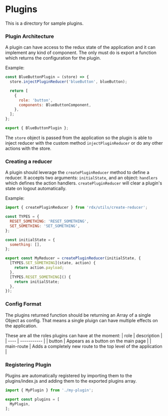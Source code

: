 # Plugins

This is a directory for sample plugins.

### Plugin Architecture

A plugin can have access to the redux state of the application and it can implement any kind of component.
The only must do is export a function which returns the configuration for the plugin.

Example:
```js
const BlueButtonPlugin = (store) => {
  store.injectPluginReducer('blueButton', blueButton);

  return [
    {
      role: 'button',
      components: BlueButtonComponent,
    },
  ];
};

export { BlueButtonPlugin };
```

The `store` object is passed from the application so the plugin is able to inject reducer with the custom method `injectPluginReducer` or do any other actions with the store.

### Creating a reducer

A plugin should leverage the `createPluginReducer` method to define a reducer. It accepts two arguments: `initialState`, and an object: `handlers` which defines the action handlers. `createPluginReducer` will clear a plugin's state on logout automatically.

Example:

```js
import { createPluginReducer } from 'rdx/utils/create-reducer';

const TYPES = {
  RESET_SOMETHING: 'RESET_SOMETHING',
  SET_SOMETHING: 'SET_SOMETHING',
};

const initialState = {
  something: [],
};

export const MyReducer = createPluginReducer(initialState, {
  [TYPES.SET_SOMETHING](state, action) {
    return action.payload;
  },
  [TYPES.RESET_SOMETHING]() {
    return initialState;
  },
});

```

### Config Format

The plugins returned function should be returning an Array of a single Object as config. That means a single pluign can have multiple effects on the application.

These are all the roles plugins can have at the moment:
| role | description |
| ---- | ----------- |
| button | Appears as a button on the main page |
| main-route | Adds a completely new route to the top level of the application |

### Registering Plugin

Plugins are automatically registered by importing them to the plugins/index.js and adding them to the exported plugins array.

```js
import { MyPlugin } from './my-plugin';

export const plugins = [
  MyPlugin,
];
```
